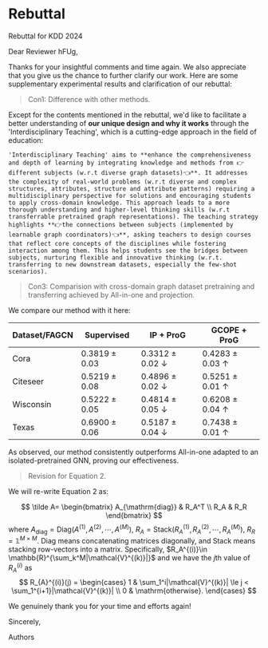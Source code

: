 # Rebuttal
Rebuttal for KDD 2024

Dear Reviewer hFUg,

Thanks for your insightful comments and time again. We also appreciate that you give us the chance to further clarify our work. Here are some supplementary experimental results and clarification of our rebuttal:

> Con1: Difference with other methods.

Except for the contents mentioned in the rebuttal, we'd like to facilitate a better understanding of **our unique design and why it works** through the 'Interdisciplinary Teaching', which is a cutting-edge approach in the field of education:

    'Interdisciplinary Teaching' aims to **enhance the comprehensiveness and depth of learning by integrating knowledge and methods from 👉different subjects (w.r.t diverse graph datasets)👈**. It addresses the complexity of real-world problems (w.r.t diverse and complex structures, attributes, structure and attribute patterns) requiring a multidisciplinary perspective for solutions and encouraging students to apply cross-domain knowledge. This approach leads to a more thorough understanding and higher-level thinking skills (w.r.t transferrable pretrained graph representations). The teaching strategy highlights **👉the connections between subjects (implemented by learnable graph coordinators)👈**, asking teachers to design courses that reflect core concepts of the disciplines while fostering interaction among them. This helps students see the bridges between subjects, nurturing flexible and innovative thinking (w.r.t. transferring to new downstream datasets, especially the few-shot scenarios).

> Con3: Comparision with cross-domain graph dataset pretraining and transferring achieved by All-in-one and projection.

We compare our method with it here:

|Dataset/FAGCN|Supervised|IP + ProG|GCOPE + ProG|
|---|---|---|---|
|Cora| 0.3819 ± 0.03 | 0.3312 ± 0.02 ↓|0.4283 ± 0.03 ↑ |
|Citeseer| 0.5219 ± 0.08 | 0.4896 ± 0.02 ↓|0.5251 ± 0.01 ↑ |
|Wisconsin| 0.5222 ± 0.05 | 0.4814 ± 0.05 ↓|0.6208 ± 0.04 ↑ |
|Texas|0.6900 ± 0.06| 0.5187 ± 0.04 ↓|0.7438 ± 0.01 ↑ |

As observed, our method consistently outperforms All-in-one adapted to an isolated-pretrained GNN, proving our effectiveness.

> Revision for Equation 2.

We will re-write Equation 2 as:

$$
\tilde A= \begin{bmatrix}
A_{\mathrm{diag}} & R_A^T \\
R_A & R_R
\end{bmatrix}
$$
where $A_{\mathrm{diag}} = \mathrm{Diag}(A^{(1)},A^{(2)},\cdots,A^{(M)})$, $R_A=\mathrm{Stack}(R_A^{(1)},R_A^{(2)},\cdots,R_A^{(M)})$, $R_R=\mathbb{1}^{M\times M}$. $\mathrm{Diag}$ means concatenating matrices diagonally, and $\mathrm{Stack}$ means stacking row-vectors into a matrix. Specifically, $R_A^{(i)}\in \mathbb{R}^{\sum_k^M|\mathcal{V}^{(k)}|}$ and we have the $j$th value of $R_A^{(i)}$ as 
$$
R_{A}^{(i)}(j) = 
\begin{cases}
1 & \sum_1^i|\mathcal{V}^{(k)}| \le j < \sum_1^{i+1}|\mathcal{V}^{(k)}| \\
0 & \mathrm{otherwise}.
\end{cases}
$$

We genuinely thank you for your time and efforts again!

Sincerely,

Authors
